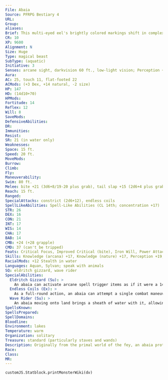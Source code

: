 ```yaml
---
File: Abaia
Source: PFRPG Bestiary 4
URL: 
Group: 
aliases: 
Brief: This multi-eyed eel's brightly colored markings shift in complex, ever-changing patterns.
CR: 10
XP: 9600
Alignment: N
Size: Huge
Type: magical beast
SubType: (aquatic)
Initiative: 3
Senses: arcane sight, darkvision 60 ft., low-light vision; Perception +19
Aura: 
AC: 25, touch 11, flat-footed 22
ACMods: (+3 Dex, +14 natural, -2 size)
HP: 147
HD: (14d10+70)
HPMods: 
Fortitude: 14
Reflex: 12
Will: 8
SaveMods: 
DefensiveAbilities: 
DR: 
Immunities: 
Resist: 
SR: 21 (in water only)
Weaknesses: 
Space: 15 ft.
Speed: 20 ft.
MoveMods: 
Burrow: 
Climb: 
Fly: 
Maneuverability: 
Swim: 80 ft.
Melee: bite +21 (3d6+8/19-20 plus grab), tail slap +15 (2d6+4 plus grab)
Reach: 15 ft.
Ranged: 
SpecialAttacks: constrict (2d6+12), endless coils
SpellLikeAbilities: Spell-Like Abilities (CL 14th; concentration +17)  Constant-arcane sight, speak with animals   At Will-control water, hydraulic torrentAPG, rainbow pattern (DC 17)   1/day-control weather
STR: 26
DEX: 16
CON: 21
INT: 17
WIS: 14
CHA: 17
BAB: 14
CMB: +24 (+28 grapple)
CMD: 37 (can't be tripped)
Feats: Critical Focus, Improved Critical (bite), Iron Will, Power Attack, Staggering Critical, Vital Strike, Weapon Focus (bite)
Skills: Knowledge (arcana) +17, Knowledge (nature) +17, Perception +19, Spellcraft +17, Stealth +12 (+24 in water), Swim +16
RacialMods: +12 Stealth in water
Languages: Aquan, Sylvan; speak with animals
SQ: eldritch gizzard, wave rider
SpecialAbilities:
  Eldritch Gizzard (Su): >
    An abaia can activate arcane spell trigger items as if it were a 14th-level sorcerer. It can store items in a special compartment within its stomach and activate them as if it were holding them. It can swallow or regurgitate an item as a standard action.
  Endless Coils (Ex): >
    As a full-round action, an abaia can attempt a single combat maneuver check to grapple up to two Large or four Medium or smaller creatures within its reach. Any targets successfully grabbed take constrict damage. The abaia only needs to succeed at one grapple check to maintain a grapple against multiple opponents.
  Wave Rider (Su): >
    An abaia moving onto land brings a sheath of water with it, allowing it to swim on land. Its swim speed drops by 10 feet at the start of its turn if it is out of the water, and the sheath dissipates entirely when the abaia's swim speed reaches 20 feet. An abaia wave riding on land retains its spell resistance but loses its bonus to Stealth.
SpellsKnown: 
SpellsPrepared: 
SpellDomains: 
Bloodline: 
Environment: lakes
Temperature: warm
Organization: solitary
Treasure: standard (particularly staves and wands)
Description: Originally from the primal world of the fey, an abaia protects lakes and their surroundings from exploitation, in particular by magic and overfishing. It favors waters with a mystical nature or supernatural properties. An abaia ignores creatures that take only what they need from the lake and otherwise show proper respect to the waters. Those that abuse an abaia's lake risk capsized boats, floods, torrential rains, and even direct attacks. After sinking a vessel, an abaia searches the wreckage for magical treasure.
Race: 
Class: 
MR: 
---
```

```dataviewjs
customJS.Statblock.printMonsterWiki(dv)
```
